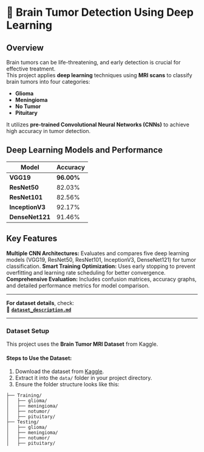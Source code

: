 # 🧠 Brain Tumor Detection Using Deep Learning  

##  Overview

Brain tumors can be life-threatening, and early detection is crucial for effective treatment.  
This project applies **deep learning** techniques using **MRI scans** to classify brain tumors into four categories:  
- **Glioma**  
- **Meningioma**  
- **No Tumor**  
- **Pituitary**  

It utilizes **pre-trained Convolutional Neural Networks (CNNs)** to achieve high accuracy in tumor detection.

## Deep Learning Models and Performance

| Model        | Accuracy  |
|-------------|----------|
| **VGG19**      | **96.00%** |
| **ResNet50**   | 82.03%  |
| **ResNet101**  | 82.56%  |
| **InceptionV3**| 92.17%  |
| **DenseNet121**| 91.46%  |

## Key Features  

**Multiple CNN Architectures:** Evaluates and compares five deep learning models (VGG19, ResNet50, ResNet101, InceptionV3, DenseNet121) for tumor classification.
**Smart Training Optimization:** Uses early stopping to prevent overfitting and learning rate scheduling for better convergence.
**Comprehensive Evaluation:** Includes confusion matrices, accuracy graphs, and detailed performance metrics for model comparison. 

---

**For dataset details**, check:  
📄 **[`dataset_description.md`](./dataset_description.md)**  

---

### Dataset Setup  

This project uses the **Brain Tumor MRI Dataset** from Kaggle.  

#### **Steps to Use the Dataset:**  
1. Download the dataset from [Kaggle](https://www.kaggle.com/datasets/masoudnickparvar/brain-tumor-mri-dataset).  
2. Extract it into the `data/` folder in your project directory.  
3. Ensure the folder structure looks like this:  

```/data/brain-tumor-mri-dataset/
├── Training/
│   ├── glioma/
│   ├── meningioma/
│   ├── notumor/
│   ├── pituitary/
├── Testing/
│   ├── glioma/
│   ├── meningioma/
│   ├── notumor/
│   ├── pituitary/
```